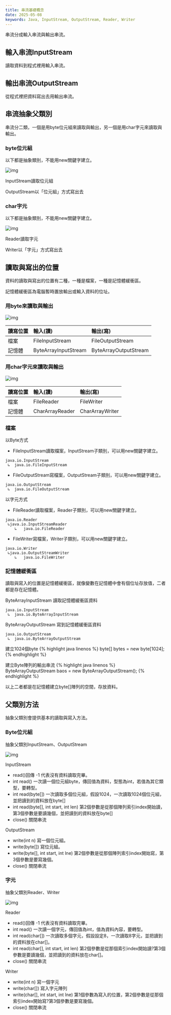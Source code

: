 ```yaml
---
title: 串流基礎概念
date: 2025-05-08
keywords: Java, InputStream, OutputStream, Reader, Writer
---
```

串流分成輸入串流與輸出串流。
## 輸入串流InputStream
讀取資料到程式裡用輸入串流。

## 輸出串流OutputStream
從程式裡把資料寫出去用輸出串流。

## 串流抽象父類別
串流分二類，一個是用byte位元組來讀取與輸出，另一個是用char字元來讀取與輸出。

### byte位元組
以下都是抽象類別，不能用new關鍵字建立。

![img]({{site.imgurl}}/java/io1.png)

InputStream讀取位元組

OutputStream以「位元組」方式寫出去

### char字元
以下都是抽象類別，不能用new關鍵字建立。

![img]({{site.imgurl}}/java/io2.png)

Reader讀取字元

Writer以「字元」方式寫出去

## 讀取與寫出的位置
資料的讀取與寫出的位置有二種，一種是檔案，一種是記憶體緩衝區。

記憶體緩衝區為電腦暫時置放輸出或輸入資料的位址。

### 用byte來讀取與輸出

![img]({{site.imgurl}}/java/io3.png)

|讀寫位置|輸入(讀)|輸出(寫)|
|:----|:----|:----|
|檔案|FileInputStream|FileOutputStream|
|記憶體|ByteArrayInputStream|ByteArrayOutputStream|


### 用char字元來讀取與輸出

![img]({{site.imgurl}}/java/io4.png)

|讀寫位置|輸入(讀)|輸出(寫)|
|:----|:----|:----|
|檔案|FileReader|FileWriter|
|記憶體|CharArrayReader|CharArrayWriter|

### 檔案
以Byte方式
- FileInputStream讀取檔案，InputStream子類別，可以用new關鍵字建立。
```
java.io.InputStream
 ↳	java.io.FileInputStream
```
- FileOutputStream寫檔案，OutputStream子類別，可以用new關鍵字建立。
```
java.io.OutputStream
 ↳	java.io.FileOutputStream
```

以字元方式
- FileReader讀取檔案，Reader子類別，可以用new關鍵字建立。
```
java.io.Reader
 ↳java.io.InputStreamReader
    ↳	java.io.FileReader
```
- FileWriter寫檔案，Writer子類別，可以用new關鍵字建立。
```
java.io.Writer
 ↳java.io.OutputStreamWriter
    ↳	java.io.FileWriter
```

### 記憶體緩衝區
讀取與寫入的位置是記憶體緩衝區，就像變數在記憶體中會有個位址存放值，二者都是存在記憶體。

ByteArrayInputStream 讀取記憶體緩衝區資料
```
java.io.InputStream
 ↳	java.io.ByteArrayInputStream
```

ByteArrayOutputStream 寫到記憶體緩衝區資料
```
java.io.OutputStream
 ↳	java.io.ByteArrayOutputStream
```

建立1024個byte
{% highlight java linenos %}
byte[] bytes = new byte[1024]; 
{% endhighlight %}

建立Byte陣列的輸出串流
{% highlight java linenos %}
ByteArrayOutputStream baos = new ByteArrayOutputStream();
{% endhighlight %}

以上二者都是在記憶體建立byte[]陣列的空間，存放資料。

## 父類別方法
抽象父類別會提供基本的讀取與寫入方法。

### Byte位元組
抽象父類別InputStream、OutputStream

![img]({{site.imgurl}}/java/io1.png)

InputStream
- read()回傳 -1 代表沒有資料讀取完畢。
- int read() 一次讀一個位元組byte，傳回值為資料，型態為int，若值為其它類型，要轉型。
- int read(byte[]) 一次讀取多個位元組，假設1024，一次讀取1024個位元組，並把讀到的資料放在byte[]
- int read(byte[], int start, int len) 第2個參數是從那個陣列索引index開始讀，第3個參數是要讀幾個，並把讀到的資料放在byte[]
- close() 關閉串流

OutputStream
- write(int n) 寫一個位元組。
- write(byte[]) 寫位元組。
- write(byte[], int start, int lne) 第2個參數是從那個陣列索引index開始寫，第3個參數是要寫幾個。
- close() 關閉串流

### 字元
抽象父類別Reader、Writer

![img]({{site.imgurl}}/java/io2.png)

Reader
- read()回傳 -1 代表沒有資料讀取完畢。
- int read() 一次讀一個字元，傳回值為int，值為資料內容，要轉型。
- int read(char[]) 一次讀取多個字元，假設設定8，一次讀取8字元，並把讀到的資料放在char[]。
- int read(char[], int start, int len) 第2個參數是從那個索引index開始讀?第3個參數是要讀幾個，並把讀到的資料放在char[]。
- close() 關閉串流

Writer
- write(int n) 寫一個字元
- write(char[]) 寫入字元陣列
- write(char[], int start, int lne) 第1個參數為寫入的位置，第2個參數是從那個索引index開始寫?第3個參數是要寫幾個。
- close() 關閉串流